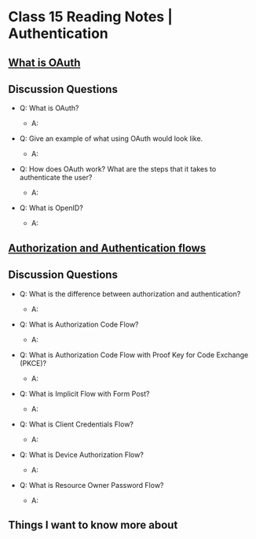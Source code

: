 # Class 15 Reading Notes | Authentication

## [What is OAuth](https://www.csoonline.com/article/3216404/what-is-oauth-how-the-open-authorization-framework-works.html)

## Discussion Questions

- Q: What is OAuth?

  - A:

- Q: Give an example of what using OAuth would look like.

  - A:

- Q: How does OAuth work? What are the steps that it takes to authenticate the user?

  - A:

- Q: What is OpenID?

  - A:

## [Authorization and Authentication flows](https://auth0.com/docs/flows)

## Discussion Questions

- Q: What is the difference between authorization and authentication?

  - A:

- Q: What is Authorization Code Flow?

  - A:

- Q: What is Authorization Code Flow with Proof Key for Code Exchange (PKCE)?

  - A:

- Q: What is Implicit Flow with Form Post?

  - A:

- Q: What is Client Credentials Flow?

  - A:

- Q: What is Device Authorization Flow?

  - A:

- Q: What is Resource Owner Password Flow?

  - A:

## Things I want to know more about
